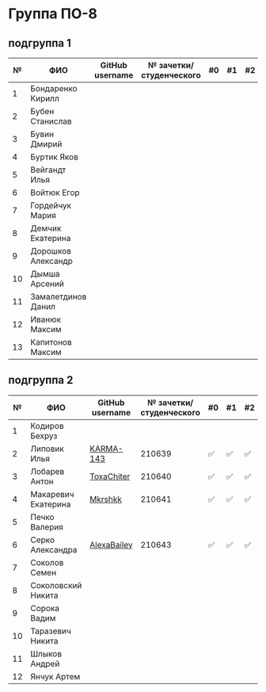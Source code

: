 # Группа ПО-8

## подгруппа 1

|№|ФИО|GitHub username|№ зачетки/студенческого|#0|#1|#2|#3|#4|#5|#6|#7|#8|
|---|---|---|---|---|---|---|---|---|---|---|---|---|
|1|Бондаренко Кирилл|||||||||||||
|2|Бубен Станислав|||||||||||||
|3|Бувин Дмирий|||||||||||||
|4|Буртик Яков|||||||||||||
|5|Вейгандт Илья|||||||||||||
|6|Войтюк Егор|||||||||||||
|7|Гордейчук Мария|||||||||||||
|8|Демчик Екатерина|||||||||||||
|9|Дорошков Александр|||||||||||||
|10|Дымша Арсений|||||||||||||
|11|Замалетдинов Данил|||||||||||||
|12|Иванюк Максим|||||||||||||
|13|Капитонов Максим|||||||||||||

## подгруппа 2

|№|ФИО| GitHub username  | № зачетки/студенческого |#0|#1|#2|#3|#4|#5|#6|#7|#8|
|---|---|------------------|------|---|---|---|---|---|---|---|---|---|
|1 |Кодиров Бехруз|||||||||||||
|2 |Липовик Илья|[KARMA-143](https://github.com/KARMA-143)|210639|:white_check_mark:|:white_check_mark:|:white_check_mark:||||||||
|3 |Лобарев Антон|[ToxaChiter](https://github.com/ToxaChiter "GitHub link")|210640|:white_check_mark:|:white_check_mark:|:white_check_mark:||||||||
|4 |Макаревич Екатерина|[Mkrshkk](https://github.com/Mkrshkk)|210641|:white_check_mark:|:white_check_mark:|:white_check_mark:||||||||
|5 |Печко Валерия|||||||||||||
|6 |Серко Александра|[AlexaBailey](https://github.com/AlexaBailey)|210643|:white_check_mark:|:white_check_mark:|:white_check_mark:||||||||
|7 |Соколов Семен|||||||||||||
|8 |Соколовский Никита|||||||||||||
|9|Сорока Вадим|||||||||||||
|10|Таразевич Никита|||||||||||||
|11|Шлыков Андрей|||||||||||||
|12|Янчук Артем|||||||||||||

